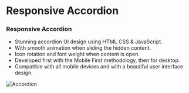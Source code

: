 # Responsive Accordion

### Responsive Accordion

- Stunning accordion UI design using HTML CSS & JavaScript.
- With smooth animation when sliding the hidden content.
- Icon rotation and font weight when content is open.
- Developed first with the Mobile First methodology, then for desktop.
- Compatible with all mobile devices and with a beautiful user interface design.

![Accordion](/preview.png)
